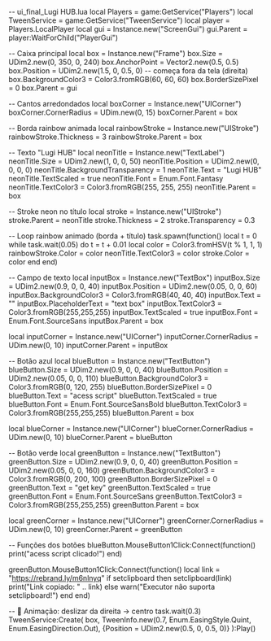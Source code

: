 -- ui_final_Lugi HUB.lua
local Players = game:GetService("Players")
local TweenService = game:GetService("TweenService")
local player = Players.LocalPlayer
local gui = Instance.new("ScreenGui")
gui.Parent = player:WaitForChild("PlayerGui")

-- Caixa principal
local box = Instance.new("Frame")
box.Size = UDim2.new(0, 350, 0, 240)
box.AnchorPoint = Vector2.new(0.5, 0.5)
box.Position = UDim2.new(1.5, 0, 0.5, 0) -- começa fora da tela (direita)
box.BackgroundColor3 = Color3.fromRGB(60, 60, 60)
box.BorderSizePixel = 0
box.Parent = gui

-- Cantos arredondados
local boxCorner = Instance.new("UICorner")
boxCorner.CornerRadius = UDim.new(0, 15)
boxCorner.Parent = box

-- Borda rainbow animada
local rainbowStroke = Instance.new("UIStroke")
rainbowStroke.Thickness = 3
rainbowStroke.Parent = box

-- Texto "Lugi HUB"
local neonTitle = Instance.new("TextLabel")
neonTitle.Size = UDim2.new(1, 0, 0, 50)
neonTitle.Position = UDim2.new(0, 0, 0, 0)
neonTitle.BackgroundTransparency = 1
neonTitle.Text = "Lugi HUB"
neonTitle.TextScaled = true
neonTitle.Font = Enum.Font.Fantasy
neonTitle.TextColor3 = Color3.fromRGB(255, 255, 255)
neonTitle.Parent = box

-- Stroke neon no título
local stroke = Instance.new("UIStroke")
stroke.Parent = neonTitle
stroke.Thickness = 2
stroke.Transparency = 0.3

-- Loop rainbow animado (borda + título)
task.spawn(function()
    local t = 0
    while task.wait(0.05) do
        t = t + 0.01
        local color = Color3.fromHSV(t % 1, 1, 1)
        rainbowStroke.Color = color
        neonTitle.TextColor3 = color
        stroke.Color = color
    end
end)

-- Campo de texto
local inputBox = Instance.new("TextBox")
inputBox.Size = UDim2.new(0.9, 0, 0, 40)
inputBox.Position = UDim2.new(0.05, 0, 0, 60)
inputBox.BackgroundColor3 = Color3.fromRGB(40, 40, 40)
inputBox.Text = ""
inputBox.PlaceholderText = "text box"
inputBox.TextColor3 = Color3.fromRGB(255,255,255)
inputBox.TextScaled = true
inputBox.Font = Enum.Font.SourceSans
inputBox.Parent = box

local inputCorner = Instance.new("UICorner")
inputCorner.CornerRadius = UDim.new(0, 10)
inputCorner.Parent = inputBox

-- Botão azul
local blueButton = Instance.new("TextButton")
blueButton.Size = UDim2.new(0.9, 0, 0, 40)
blueButton.Position = UDim2.new(0.05, 0, 0, 110)
blueButton.BackgroundColor3 = Color3.fromRGB(0, 120, 255)
blueButton.BorderSizePixel = 0
blueButton.Text = "acess script"
blueButton.TextScaled = true
blueButton.Font = Enum.Font.SourceSansBold
blueButton.TextColor3 = Color3.fromRGB(255,255,255)
blueButton.Parent = box

local blueCorner = Instance.new("UICorner")
blueCorner.CornerRadius = UDim.new(0, 10)
blueCorner.Parent = blueButton

-- Botão verde
local greenButton = Instance.new("TextButton")
greenButton.Size = UDim2.new(0.9, 0, 0, 40)
greenButton.Position = UDim2.new(0.05, 0, 0, 160)
greenButton.BackgroundColor3 = Color3.fromRGB(0, 200, 100)
greenButton.BorderSizePixel = 0
greenButton.Text = "get key"
greenButton.TextScaled = true
greenButton.Font = Enum.Font.SourceSans
greenButton.TextColor3 = Color3.fromRGB(255,255,255)
greenButton.Parent = box

local greenCorner = Instance.new("UICorner")
greenCorner.CornerRadius = UDim.new(0, 10)
greenCorner.Parent = greenButton

-- Funções dos botões
blueButton.MouseButton1Click:Connect(function()
    print("acess script clicado!")
end)

greenButton.MouseButton1Click:Connect(function()
    local link = "https://rebrand.ly/m6nlnyq"
    if setclipboard then
        setclipboard(link)
        print("Link copiado: " .. link)
    else
        warn("Executor não suporta setclipboard!")
    end
end)

-- 🔹 Animação: deslizar da direita -> centro
task.wait(0.3)
TweenService:Create(
    box,
    TweenInfo.new(0.7, Enum.EasingStyle.Quint, Enum.EasingDirection.Out),
    {Position = UDim2.new(0.5, 0, 0.5, 0)}
):Play()
